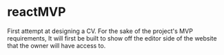 # reactMVP
First attempt at designing a CV. For the sake of the project's MVP requirements, It will first be built to show off the editor side of the website that the owner will have access to.
